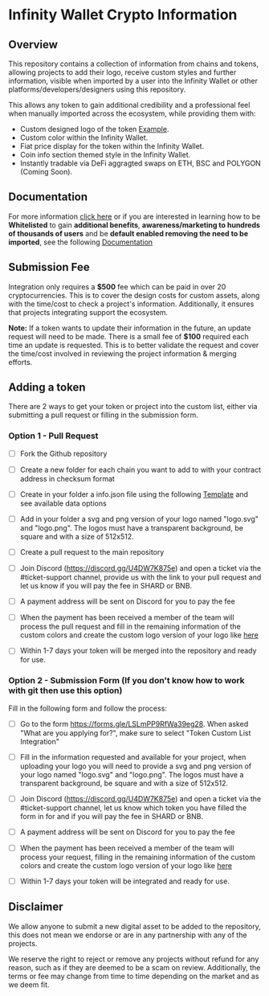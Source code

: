 # Infinity Wallet Crypto Information

## Overview
This repository contains a collection of information from chains and tokens, allowing projects to add their logo, receive custom styles and further information, visible when imported by a user into the Infinity Wallet or other platforms/developers/designers using this repository.

This allows any token to gain additional credibility and a professional feel when manually imported across the ecosystem, while providing them with:
- Custom designed logo of the token [Example](https://raw.githubusercontent.com/InfinityWallet/Crypto-Assets/main/Cryptos/binancesmartchain/0x2170ed0880ac9a755fd29b2688956bd959f933f8/logo.svg).
- Custom color within the Infinity Wallet.
- Fiat price display for the token within the Infinity Wallet.
- Coin info section themed style in the Infinity Wallet.
- Instantly tradable via DeFi aggragted swaps on ETH, BSC and POLYGON (Coming Soon).

## Documentation

For more information [click here](https://docs.shardcoin.io/contact-us/listings-and-whitelistings/listing#token-custom-list-integration) or if you are interested in learning how to be **Whitelisted** to gain **additional benefits**, **awareness/marketing to hundreds of thousands of users** and be **default enabled removing the need to be imported**, see the following [Documentation](https://docs.shardcoin.io/contact-us/listings-and-whitelistings/listing#token-whitelisting)

## Submission Fee
Integration only requires a **$500** fee which can be paid in over 20 cryptocurrencies. This is to cover the design costs for custom assets, along with the time/cost to check a project's information. Additionally, it ensures that projects integrating support the ecosystem.

**Note:** If a token wants to update their information in the future, an update request will need to be made. There is a small fee of **$100** required each time an update is requested. This is to better validate the request and cover the time/cost involved in reviewing the project information & merging efforts.


## Adding a token

There are 2 ways to get your token or project into the custom list, either via submitting a pull request or filling in the submission form.

### Option 1 - Pull Request

- [ ] Fork the Github repository
- [ ] Create a new folder for each chain you want to add to with your contract address in checksum format
- [ ] Create in your folder a info.json file using the following [Template](https://github.com/InfinityWallet/Crypto-Assets/blob/main/Asset-Template.md) and see available data options
- [ ] Add in your folder a svg and png version of your logo named "logo.svg" and "logo.png". The logos must have a transparent background, be square and with a size of 512x512.
- [ ] Create a pull request to the main repository
- [ ] Join Discord (https://discord.gg/U4DW7K875e) and open a ticket via the #ticket-support channel, provide us with the link to your pull request and let us know if you will pay the fee in SHARD or BNB.
- [ ] A payment address will be sent on Discord for you to pay the fee
- [ ] When the payment has been received a member of the team will process the pull request and fill in the remaining information of the custom colors and create the custom logo version of your logo like [here](https://raw.githubusercontent.com/InfinityWallet/Crypto-Assets/main/Cryptos/binancesmartchain/0x2170ed0880ac9a755fd29b2688956bd959f933f8/logo.svg)
- [ ] Within 1-7 days your token will be merged into the repository and ready for use.


### Option 2 - Submission Form (If you don't know how to work with git then use this option)

Fill in the following form and follow the process:

- [ ] Go to the form https://forms.gle/LSLmPP9RfWa39eg28. When asked "What are you applying for?", make sure to select "Token Custom List Integration"
- [ ] Fill in the information requested and available for your project, when uploading your logo you will need to provide a svg and png version of your logo named "logo.svg" and "logo.png". The logos must have a transparent background, be square and with a size of 512x512.
- [ ] Join Discord (https://discord.gg/U4DW7K875e) and open a ticket via the #ticket-support channel, let us know which token you have filled the form in for and if you will pay the fee in SHARD or BNB.
- [ ] A payment address will be sent on Discord for you to pay the fee
- [ ] When the payment has been received a member of the team will process your request, filling in the remaining information of the custom colors and create the custom logo version of your logo like [here](https://raw.githubusercontent.com/InfinityWallet/Crypto-Assets/main/Cryptos/binancesmartchain/0x2170ed0880ac9a755fd29b2688956bd959f933f8/logo.svg)
- [ ] Within 1-7 days your token will be integrated and ready for use.


## Disclaimer
We allow anyone to submit a new digital asset to be added to the repository, this does not mean we endorse or are in any partnership with any of the projects.

We reserve the right to reject or remove any projects without refund for any reason, such as if they are deemed to be a scam on review. Additionally, the terms or fee may change from time to time depending on the market and as we deem fit.

